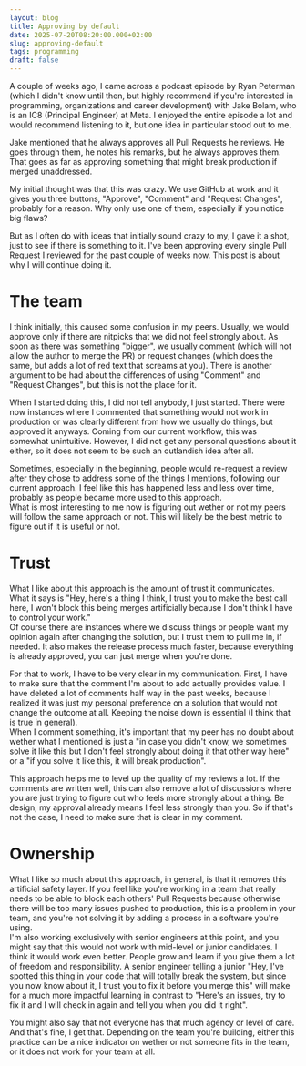 ```yaml
---
layout: blog
title: Approving by default
date: 2025-07-20T08:20:00.000+02:00
slug: approving-default
tags: programming
draft: false
---
```

A couple of weeks ago, I came across a podcast episode by Ryan Peterman (which I didn't know until then, but highly recommend if you're interested in programming, organizations and career development) with Jake Bolam, who is an IC8 (Principal Engineer) at Meta. I enjoyed the entire episode a lot and would recommend listening to it, but one idea in particular stood out to me.

Jake mentioned that he always approves all Pull Requests he reviews. He goes through them, he notes his remarks, but he always approves them. That goes as far as approving something that might break production if merged unaddressed. 

My initial thought was that this was crazy. We use GitHub at work and it gives you three buttons, "Approve", "Comment" and "Request Changes", probably for a reason. Why only use one of them, especially if you notice big flaws? 

But as I often do with ideas that initially sound crazy to my, I gave it a shot, just to see if there is something to it. I've been approving every single Pull Request I reviewed for the past couple of weeks now. This post is about why I will continue doing it.

# The team

I think initially, this caused some confusion in my peers. Usually, we would approve only if there are nitpicks that we did not feel strongly about. As soon as there was something "bigger", we usually comment (which will not allow the author to merge the PR) or request changes (which does the same, but adds a lot of red text that screams at you). There is another argument to be had about the differences of using "Comment" and "Request Changes", but this is not the place for it.

When I started doing this, I did not tell anybody, I just started. There were now instances where I commented that something would not work in production or was clearly different from how we usually do things, but approved it anyways. Coming from our current workflow, this was somewhat unintuitive. However, I did not get any personal questions about it either, so it does not seem to be such an outlandish idea after all.

Sometimes, especially in the beginning, people would re-request a review after they chose to address some of the things I mentions, following our current approach. I feel like this has happened less and less over time, probably as people became more used to this approach.\
What is most interesting to me now is figuring out wether or not my peers will follow the same approach or not. This will likely be the best metric to figure out if it is useful or not.

# Trust

What I like about this approach is the amount of trust it communicates. What it says is "Hey, here's a thing I think, I trust you to make the best call here, I won't block this being merges artificially because I don't think I have to control your work."\
Of course there are instances where we discuss things or people want my opinion again after changing the solution, but I trust them to pull me in, if needed. It also makes the release process much faster, because everything is already approved, you can just merge when you're done.

For that to work, I have to be very clear in my communication. First, I have to make sure that the comment I'm about to add actually provides value. I have deleted a lot of comments half way in the past weeks, because I realized it was just my personal preference on a solution that would not change the outcome at all. Keeping the noise down is essential (I think that is true in general).\
When I comment something, it's important that my peer has no doubt about wether what I mentioned is just a "in case you didn't know, we sometimes solve it like this but I don't feel strongly about doing it that other way here" or a "if you solve it like this, it will break production". 

This approach helps me to level up the quality of my reviews a lot. If the comments are written well, this can also remove a lot of discussions where you are just trying to figure out who feels more strongly about a thing. Be design, my approval already means I feel less strongly than you. So if that's not the case, I need to make sure that is clear in my comment.

# Ownership

What I like so much about this approach, in general, is that it removes this artificial safety layer. If you feel like you're working in a team that really needs to be able to block each others' Pull Requests because otherwise there will be too many issues pushed to production, this is a problem in your team, and you're not solving it by adding a process in a software you're using.\
I'm also working exclusively with senior engineers at this point, and you might say that this would not work with mid-level or junior candidates. I think it would work even better. People grow and learn if you give them a lot of freedom and responsibility. A senior engineer telling a junior "Hey, I've spotted this thing in your code that will totally break the system, but since you now know about it, I trust you to fix it before you merge this" will make for a much more impactful learning in contrast to "Here's an issues, try to fix it and I will check in again and tell you when you did it right".

You might also say that not everyone has that much agency or level of care. And that's fine, I get that. Depending on the team you're building, either this practice can be a nice indicator on wether or not someone fits in the team, or it does not work for your team at all.
